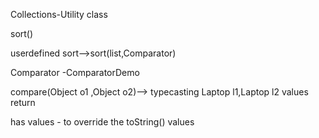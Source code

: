 Collections-Utility class

sort()

userdefined sort-->sort(list,Comparator)

Comparator -ComparatorDemo

compare(Object o1 ,Object o2)--> typecasting Laptop l1,Laptop l2 values return

has values - to override the toString() values
